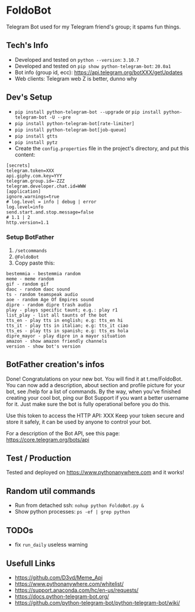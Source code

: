 # FoldoBot

Telegram Bot used for my Telegram friend's group; it spams fun things.

## Tech's Info

+ Developed and tested on ```python --version```: ```3.10.7```
+ Developed and tested on ```pip show python-telegram-bot```: ```20.0a1```
+ Bot info (group id, ecc): https://api.telegram.org/botXXX/getUpdates
+ Web clients: Telegram web Z is better, dunno why

## Dev's Setup

+ ```pip install python-telegram-bot --upgrade``` or ```pip install python-telegram-bot -U --pre```
+ ```pip install python-telegram-bot[rate-limiter]```
+ ```pip install python-telegram-bot[job-queue]```
+ ```pip install gtts```
+ ```pip install pytz```
+ Create the ```config.properties``` file in the project's directory, and put this content:

```
[secrets]
telegram.token=XXX
api.giphy.com.key=YYY
telegram.group.id=-ZZZ
telegram.developer.chat.id=WWW
[application]
ignore.warnings=true
# log.level = info | debug | error
log.level=info
send.start.and.stop.message=false
# 1.1 | 2
http.version=1.1
```

### Setup BotFather

1. ```/setcommands```
2. ```@FoldoBot```
3. Copy paste this:

```
bestemmia - bestemmia random
meme - meme random
gif - random gif
daoc - random daoc sound
ts - random teamspeak audio
aoe - random Age Of Empires sound
dipre - random dipre trash audio
play - plays specific taunt; e.g.: play r1
list_play - list all taunts of the bot
tts_en - play tts in english; e.g: tts_en hi
tts_it - play tts in italian; e.g: tts_it ciao
tts_es - play tts in spanish; e.g: tts_es hola
dipre_mayor - play dipre in a mayor situation
amazon - show amazon friendly channels
version - show bot's version
```

## BotFather creation's infos

Done! Congratulations on your new bot. You will find it at t.me/FoldoBot. You can now add a description, about section
and profile picture for your bot, see /help for a list of commands. By the way, when you've finished creating your cool
bot, ping our Bot Support if you want a better username for it. Just make sure the bot is fully operational before you
do this.

Use this token to access the HTTP API:
XXX
Keep your token secure and store it safely, it can be used by anyone to control your bot.

For a description of the Bot API, see this page: https://core.telegram.org/bots/api

## Test / Production

Tested and deployed on https://www.pythonanywhere.com and it works!

## Random util commands

+ Run from detached ssh: ```nohup python FoldoBot.py &```
+ Show python processes: ```ps -ef | grep python```

## TODOs

+ fix ```run_daily``` useless warning

## Usefull Links

+ https://github.com/D3vd/Meme_Api
+ https://www.pythonanywhere.com/whitelist/
+ https://support.anaconda.com/hc/en-us/requests/
+ https://docs.python-telegram-bot.org/
+ https://github.com/python-telegram-bot/python-telegram-bot/wiki/
